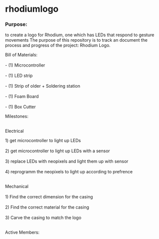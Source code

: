 # rhodiumlogo
<html>
<body>

<h3>Purpose:</h3> 
<p> to create a logo for Rhodium, one which has LEDs that respond to gesture movements 
The purpose of this repository is to track an document the process and progress of the project: Rhodium Logo. </p>


<p> 
 Bill of Materials: 
  <br></br>
- (1) Microcontroller
 <br></br>
- (1) LED strip
 <br></br>
- (1) Strip of older + Soldering station
 <br></br>
- (1) Foam Board
 <br></br>
- (1) Box Cutter 
</p>
Milestones:
<br></br>
<p>              Electrical                                                                         </p>
<p>
1) get microcontroller to light up LEDs                                        
<br></br>
2) get microcontroller to light up LEDs with a sensor                          
<br></br>
3) replace LEDs with neopixels and light them up with sensor                   
<br></br>
4) reprogramm the neopixels to light up according to prefrence 
<br></br>
</p>

<p> Mechanical 
<br></br>
1) Find the correct dimension for the casing
<br></br>
2) Find the correct material for the casing
<br></br>
3) Carve the casing to match the logo
<br></br>
</p>

<p>
Active Members:
</p>

</body>
</html>
